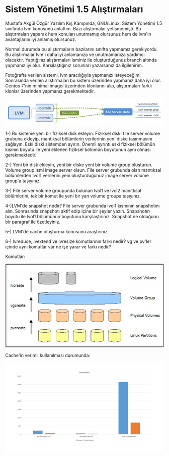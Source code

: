# Sistem Yönetimi 1.5 Alıştırmaları

Mustafa Akgül Özgür Yazılım Kış Kampında, GNU/Linux: Sistem Yönetimi 1.5 sınıfında lvm konusunu anlattım. Bazı alıştırmalar yetişmemişti. Bu alıştırmaları yaparak hem konuları unutmamış olursunuz hem de lvm'in avantajlarını iyi anlamış olursunuz.

Normal durumda bu alıştırmaların bazılarını sınıfta yapmamız gerekiyordu. Bu alıştırmalar lvm'i daha iyi anlamanıza ve unutmamanıza yardımcı olacaktır. Yaptığınız alıştırmaları isminiz ile oluşturduğunuz branch altında yapmanız iyi olur. Karşılaştığınız sorunları yazarsanız da ilgilenirim.

Fotoğrafta verilen sistemi, lvm aracılığıyla yapmanızı isteyeceğim. Sonrasında verilen alıştırmaları bu sistem üzerinden yapmanız daha iyi olur. Centos 7'nin minimal imageı üzerinden klonlarını alıp, alıştırmaları farklı klonlar üzerinden yapmanız gerekmektedir.

![temel](LVM.png)

1-) Bu sisteme yeni bir fiziksel disk ekleyin. Fiziksel diski file server volume grubuna ekleyip, mantıksal bölümlerin verilerinin yeni diske taşınmasını sağlayın. Eski diski sistemden ayırın. Önemli ayrıntı eski fiziksel bölümün kısmın boyutu ile yeni eklenen fiziksel bölümün boyutunun aynı olması gerekmektedir.

2-) Yeni bir disk ekleyin, yeni bir diske yeni bir volume group oluşturun. Volume group ismi image server olsun. File server grubunda olan mantıksal bölümlerden lvol1 verilerini yeni oluşturduğunuz image server volume group'a taşıyınız.

3-) File server volume groupunda bulunan lvol1 ve lvol2 manıtksal bölümlerini, tek bir komut ile yeni bir yan volume groupa taşıyınız.

4-)LVM'de snapshot nedir? File server grubunda lvol1 kısmının snapshotını alın. Sonrasında snapshotı aktif edip içine bir şeyler yazın. Snapshotın boyutu ile lvol1 bölümünün boyutunu karşılaştırınız. Snapshot ne olduğunu bir paragraf ile özetleyiniz.

5-) LVM'de cache oluşturma konusunu araştırınız.

6-) lvreduce, lvextend ve lvresize komutlarının farkı nedir? vg ve pv'ler içinde aynı komutlar var ne işe yarar ve farkı nedir?

Komutlar:

![komutlar](11.jpg)

Cache'in verimli kullanılması durumunda:

![cache](Slide4.png)
